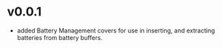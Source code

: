 # v0.0.1

* added Battery Management covers for use in inserting, and extracting batteries from battery buffers.